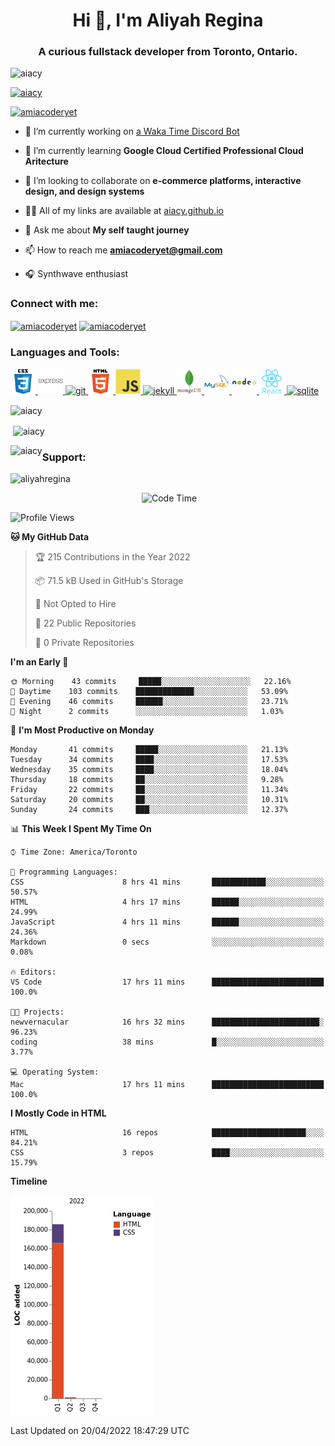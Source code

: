 <h1 align="center">Hi 👋, I'm Aliyah Regina</h1>
<h3 align="center">A curious fullstack developer from Toronto, Ontario.</h3>

<p align="left"> <img src="https://komarev.com/ghpvc/?username=aiacy&label=Profile%20views&color=0e75b6&style=flat" alt="aiacy" /> </p>

<p align="left"> <a href="https://github.com/ryo-ma/github-profile-trophy"><img src="https://github-profile-trophy.vercel.app/?username=aiacy" alt="aiacy" /></a> </p>

<p align="left"> <a href="https://twitter.com/amiacoderyet" target="blank"><img src="https://img.shields.io/twitter/follow/amiacoderyet?logo=twitter&style=for-the-badge" alt="amiacoderyet" /></a> </p>

- 🔭 I’m currently working on [a Waka Time Discord Bot](https://github.com/aiacy/Waka-Bot.git)

- 🌱 I’m currently learning **Google Cloud Certified Professional Cloud Aritecture**

- 👯 I’m looking to collaborate on **e-commerce platforms, interactive design, and design systems**

- 👨‍💻 All of my links are available at [aiacy.github.io](https://aiacy.github.io)

- 💬 Ask me about **My self taught journey**

- 📫 How to reach me **amiacoderyet@gmail.com**

- 🎧 Synthwave enthusiast 

<h3 align="left">Connect with me:</h3>
<p align="left">
<a href="https://twitter.com/amiacoderyet" target="blank"><img align="center" src="https://raw.githubusercontent.com/rahuldkjain/github-profile-readme-generator/master/src/images/icons/Social/twitter.svg" alt="amiacoderyet" height="30" width="40" /></a>
<a href="https://instagram.com/amiacoderyet" target="blank"><img align="center" src="https://raw.githubusercontent.com/rahuldkjain/github-profile-readme-generator/master/src/images/icons/Social/instagram.svg" alt="amiacoderyet" height="30" width="40" /></a>
</p>

<h3 align="left">Languages and Tools:</h3>
<p align="left"> <a href="https://www.w3schools.com/css/" target="_blank" rel="noreferrer"> <img src="https://raw.githubusercontent.com/devicons/devicon/master/icons/css3/css3-original-wordmark.svg" alt="css3" width="40" height="40"/> </a> <a href="https://expressjs.com" target="_blank" rel="noreferrer"> <img src="https://raw.githubusercontent.com/devicons/devicon/master/icons/express/express-original-wordmark.svg" alt="express" width="40" height="40"/> </a> <a href="https://git-scm.com/" target="_blank" rel="noreferrer"> <img src="https://www.vectorlogo.zone/logos/git-scm/git-scm-icon.svg" alt="git" width="40" height="40"/> </a> <a href="https://www.w3.org/html/" target="_blank" rel="noreferrer"> <img src="https://raw.githubusercontent.com/devicons/devicon/master/icons/html5/html5-original-wordmark.svg" alt="html5" width="40" height="40"/> </a> <a href="https://developer.mozilla.org/en-US/docs/Web/JavaScript" target="_blank" rel="noreferrer"> <img src="https://raw.githubusercontent.com/devicons/devicon/master/icons/javascript/javascript-original.svg" alt="javascript" width="40" height="40"/> </a> <a href="https://jekyllrb.com/" target="_blank" rel="noreferrer"> <img src="https://www.vectorlogo.zone/logos/jekyllrb/jekyllrb-icon.svg" alt="jekyll" width="40" height="40"/> </a> <a href="https://www.mongodb.com/" target="_blank" rel="noreferrer"> <img src="https://raw.githubusercontent.com/devicons/devicon/master/icons/mongodb/mongodb-original-wordmark.svg" alt="mongodb" width="40" height="40"/> </a> <a href="https://www.mysql.com/" target="_blank" rel="noreferrer"> <img src="https://raw.githubusercontent.com/devicons/devicon/master/icons/mysql/mysql-original-wordmark.svg" alt="mysql" width="40" height="40"/> </a> <a href="https://nodejs.org" target="_blank" rel="noreferrer"> <img src="https://raw.githubusercontent.com/devicons/devicon/master/icons/nodejs/nodejs-original-wordmark.svg" alt="nodejs" width="40" height="40"/> </a> <a href="https://reactjs.org/" target="_blank" rel="noreferrer"> <img src="https://raw.githubusercontent.com/devicons/devicon/master/icons/react/react-original-wordmark.svg" alt="react" width="40" height="40"/> </a> <a href="https://www.sqlite.org/" target="_blank" rel="noreferrer"> <img src="https://www.vectorlogo.zone/logos/sqlite/sqlite-icon.svg" alt="sqlite" width="40" height="40"/> </a> </p>



<p><img align="center" src="https://github-readme-streak-stats.herokuapp.com/?user=aiacy&" alt="aiacy" /></p>
<p>&nbsp;<img align="center" src="https://github-readme-stats.vercel.app/api?username=aiacy&show_icons=true&locale=en" alt="aiacy" /></p>
<p><img align="left" src="https://github-readme-stats.vercel.app/api/top-langs?username=aiacy&show_icons=true&locale=en&layout=compact" alt="aiacy" /></p>


<h3 align="left">Support:</h3>
<p><a href="https://www.buymeacoffee.com/aliyahregina"> <img align="left" src="https://cdn.buymeacoffee.com/buttons/v2/default-yellow.png" height="50" width="210" alt="aliyahregina" /></a></p>  <br>



<!--START_SECTION:waka-->
![Code Time](http://img.shields.io/badge/Code%20Time-101%20hrs%2037%20mins-blue)

![Profile Views](http://img.shields.io/badge/Profile%20Views-6-blue)

**🐱 My GitHub Data** 

> 🏆 215 Contributions in the Year 2022
 > 
> 📦 71.5 kB Used in GitHub's Storage 
 > 
> 🚫 Not Opted to Hire
 > 
> 📜 22 Public Repositories 
 > 
> 🔑 0 Private Repositories  
 > 
**I'm an Early 🐤** 

```text
🌞 Morning    43 commits     █████░░░░░░░░░░░░░░░░░░░░   22.16% 
🌆 Daytime    103 commits    █████████████░░░░░░░░░░░░   53.09% 
🌃 Evening    46 commits     ██████░░░░░░░░░░░░░░░░░░░   23.71% 
🌙 Night      2 commits      ░░░░░░░░░░░░░░░░░░░░░░░░░   1.03%

```
📅 **I'm Most Productive on Monday** 

```text
Monday       41 commits     █████░░░░░░░░░░░░░░░░░░░░   21.13% 
Tuesday      34 commits     ████░░░░░░░░░░░░░░░░░░░░░   17.53% 
Wednesday    35 commits     ████░░░░░░░░░░░░░░░░░░░░░   18.04% 
Thursday     18 commits     ██░░░░░░░░░░░░░░░░░░░░░░░   9.28% 
Friday       22 commits     ██░░░░░░░░░░░░░░░░░░░░░░░   11.34% 
Saturday     20 commits     ██░░░░░░░░░░░░░░░░░░░░░░░   10.31% 
Sunday       24 commits     ███░░░░░░░░░░░░░░░░░░░░░░   12.37%

```


📊 **This Week I Spent My Time On** 

```text
⌚︎ Time Zone: America/Toronto

💬 Programming Languages: 
CSS                      8 hrs 41 mins       ████████████░░░░░░░░░░░░░   50.57% 
HTML                     4 hrs 17 mins       ██████░░░░░░░░░░░░░░░░░░░   24.99% 
JavaScript               4 hrs 11 mins       ██████░░░░░░░░░░░░░░░░░░░   24.36% 
Markdown                 0 secs              ░░░░░░░░░░░░░░░░░░░░░░░░░   0.08%

🔥 Editors: 
VS Code                  17 hrs 11 mins      █████████████████████████   100.0%

🐱‍💻 Projects: 
newvernacular            16 hrs 32 mins      ████████████████████████░   96.23% 
coding                   38 mins             █░░░░░░░░░░░░░░░░░░░░░░░░   3.77%

💻 Operating System: 
Mac                      17 hrs 11 mins      █████████████████████████   100.0%

```

**I Mostly Code in HTML** 

```text
HTML                     16 repos            █████████████████████░░░░   84.21% 
CSS                      3 repos             ████░░░░░░░░░░░░░░░░░░░░░   15.79%

```


**Timeline**

![Chart not found](https://raw.githubusercontent.com/aiacy/aiacy/main/charts/bar_graph.png) 


 Last Updated on 20/04/2022 18:47:29 UTC
<!--END_SECTION:waka-->

<!---
aiacy/aiacy is a ✨ special ✨ repository because its `README.md` (this file) appears on your GitHub profile.
You can click the Preview link to take a look at your changes.
--->
